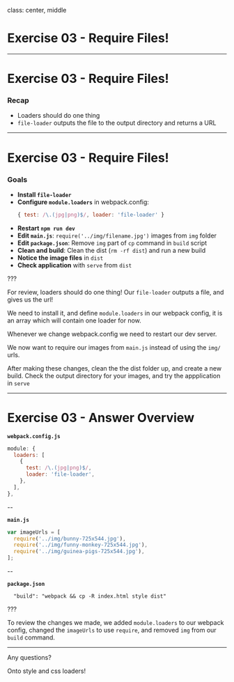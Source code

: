 class: center, middle

# Exercise 03 - Require Files!

---

# Exercise 03 - Require Files!

### Recap

- Loaders should do one thing
- `file-loader` outputs the file to the output directory and returns a URL

---
# Exercise 03 - Require Files!

### Goals

- **Install `file-loader`**
- **Configure `module.loaders`** in webpack.config:
    ```js
    { test: /\.(jpg|png)$/, loader: 'file-loader' }
    ```
- **Restart `npm run dev`**
- **Edit `main.js`**: `require('../img/filename.jpg')` images from `img` folder
- **Edit `package.json`**: Remove `img` part of `cp` command in `build` script
- **Clean and build**: Clean the dist (`rm -rf dist`) and run a new build
- **Notice the image files** in `dist`
- **Check application** with `serve` from `dist`

???

For review, loaders should do one thing!  Our `file-loader` outputs a file, and gives us the url!

We need to install it, and define `module.loaders` in our webpack config, it is an array which will contain one loader for now.

Whenever we change webpack.config we need to restart our dev server.

We now want to require our images from `main.js` instead of using the `img/` urls.

After making these changes, clean the the dist folder up, and create a new build.  Check the output directory for your images, and try the appplication in `serve`

---

# Exercise 03 - Answer Overview

**`webpack.config.js`**

```js
module: {
  loaders: [
    {
      test: /\.(jpg|png)$/,
      loader: 'file-loader',
    },
  ],
},
```
--

**`main.js`**

```js
var imageUrls = [
  require('../img/bunny-725x544.jpg'),
  require('../img/funny-monkey-725x544.jpg'),
  require('../img/guinea-pigs-725x544.jpg'),
];
```
--

**`package.json`**
```
  "build": "webpack && cp -R index.html style dist"
```

???

To review the changes we made, we added `module.loaders` to our webpack config, changed the `imageUrls` to use `require`, and removed `img` from our `build` command.

-------

Any questions?

Onto style and css loaders!
